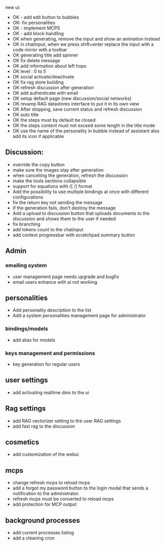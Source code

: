 new ui:

- OK - add edit button to bubbles
- OK- fix personalities
- OK - implement MCPS
- OK - add <think> block handling
- OK when generating, remove the input and show an animation instead
- OK in chatinput, when we press shift+enter replace the input with a code mirror with a toolbar
- OK generating title add spinner 
- OK fix delete message
- OK add information about left hops
- OK level : 0 to 5
- OK social activate/deactivate
- OK fix rag store building
- OK refresh discussion after generation
- OK add authenticate with email
- OK setup default page (new discussion/social networks)
- OK revamp RAG datastores interface to put it in its own view
- OK After stopping, save current status and refresh discussion
- OK auto title
- OK the steps must by default be closed
- OK the steps content must not exceed some length in the title mode
- OK use the name of the personality in bubble instead of assistant also add its icon if applicable

## Discussion:
- override the copy button
- make sure the images stay after generation
- when cancelling the generation, refresh the discussion
- make the tools sections collapsible
- support for equations with /[ /] format
- Add the possibility to use multiple bindings at once with different configurations
- fix the return key not sending the message
- if the generation fails, don't destroy the message
- Add a upload to discussion button that uploads documents to the discussion and shows them to the user if needed
- fix branching
- add tokens count to the chatinput
- add context progressbar with scratchpad summary button

## Admin
### emailing system
- user management page needs upgrade and bugfix
- email users enhance with ai not working

## personalities
- Add personality description to the list
- Add a system personalities management page for administrator
  
### bindings/models
- add alias for models

### keys management and permissions
- key generation for regular users

## user settings
- add activating realtime dms to the ui
  
## Rag settings 
- add RAG vectorizer setting to the user RAG settings
- add fast rag to the discussion

## cosmetics
- add customization of the webui



## mcps
- change refresh mcps to reload mcps
- add a forgot my password button to the login modal that sends a notification to the administrator.
- refresh mcps must be converted to reload mcps
- add protection for MCP output

## background processes
- add current processes listing
- add a cleaning cron
